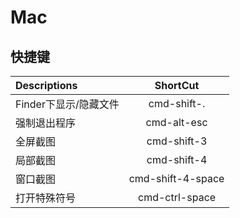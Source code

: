 # Mac

## 快捷键

Descriptions |   ShortCut
:----------- | :-------------:
Finder下显示/隐藏文件 | cmd-shift-.
强制退出程序 | cmd-alt-esc
全屏截图 | cmd-shift-3
局部截图 | cmd-shift-4
窗口截图 | cmd-shift-4-space
打开特殊符号 | cmd-ctrl-space
